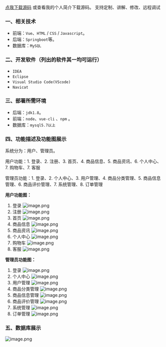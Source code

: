 [点我下载源码](https://www.oneprosol.com/detail/451725d8dd834850b0759a2e5f92b2fe)
或查看我的个人简介下载源码。
支持定制、讲解、修改、远程调试
### 一、相关技术
- 前端：`Vue`、`HTML` / `CSS` / `Javascript`。
- 后端：`Springboot`等。
- 数据库：`MySQL`

### 二、开发软件（列出的软件其一均可运行）
- `IDEA`
- `Eclipse`
- `Visual Studio Code(VScode)`
- `Navicat`
### 三、部署所需环境

- 后端：`jdk1.8`。
- 前端：`node`、`vue-cli` 、`npm`  。
- 数据库：`mysql5.7以上`

### 四、功能描述及功能图展示
系统分为：用户、管理员。

用户功能：1. 登录、2. 注册、3. 首页、4. 商品信息、5. 商品资讯、6. 个人中心、7. 购物车、7. 客服

管理员功能：1. 登录、2. 个人中心、3. 用户管理、4. 商品分类管理、5. 商品信息管理、6. 商品评价管理、7. 系统管理、8. 订单管理

**用户功能图：**
1. 登录
![image.png](https://pic.picprosol.com/user_upload/47a0c8c315464e69858d8da56b2d15ba/2024-12-19%2016:12:45_image.png)
2. 注册
![image.png](https://pic.picprosol.com/user_upload/47a0c8c315464e69858d8da56b2d15ba/2024-12-19%2016:13:00_image.png)
3. 首页
![image.png](https://pic.picprosol.com/user_upload/47a0c8c315464e69858d8da56b2d15ba/2024-12-19%2016:13:49_image.png)
4. 商品信息
![image.png](https://pic.picprosol.com/user_upload/47a0c8c315464e69858d8da56b2d15ba/2024-12-19%2016:14:17_image.png)
5. 商品资讯
![image.png](https://pic.picprosol.com/user_upload/47a0c8c315464e69858d8da56b2d15ba/2024-12-19%2016:14:23_image.png)
6. 个人中心
![image.png](https://pic.picprosol.com/user_upload/47a0c8c315464e69858d8da56b2d15ba/2024-12-19%2016:14:44_image.png)
7. 购物车
![image.png](https://pic.picprosol.com/user_upload/47a0c8c315464e69858d8da56b2d15ba/2024-12-19%2016:14:51_image.png)
7. 客服
![image.png](https://pic.picprosol.com/user_upload/47a0c8c315464e69858d8da56b2d15ba/2024-12-19%2016:14:59_image.png)

**管理员功能图：**
1. 登录
![image.png](https://pic.picprosol.com/user_upload/47a0c8c315464e69858d8da56b2d15ba/2024-12-19%2016:15:34_image.png)
2. 个人中心
![image.png](https://pic.picprosol.com/user_upload/47a0c8c315464e69858d8da56b2d15ba/2024-12-19%2016:15:50_image.png)
3. 用户管理
![image.png](https://pic.picprosol.com/user_upload/47a0c8c315464e69858d8da56b2d15ba/2024-12-19%2016:15:56_image.png)
4. 商品分类管理
![image.png](https://pic.picprosol.com/user_upload/47a0c8c315464e69858d8da56b2d15ba/2024-12-19%2016:16:00_image.png)
5. 商品信息管理
![image.png](https://pic.picprosol.com/user_upload/47a0c8c315464e69858d8da56b2d15ba/2024-12-19%2016:16:06_image.png)
6. 商品评价管理
![image.png](https://pic.picprosol.com/user_upload/47a0c8c315464e69858d8da56b2d15ba/2024-12-19%2016:16:13_image.png)
7. 系统管理
![image.png](https://pic.picprosol.com/user_upload/47a0c8c315464e69858d8da56b2d15ba/2024-12-19%2016:16:20_image.png)
8. 订单管理
![image.png](https://pic.picprosol.com/user_upload/47a0c8c315464e69858d8da56b2d15ba/2024-12-19%2016:16:31_image.png)

### 五、数据库展示
![image.png](https://pic.picprosol.com/user_upload/47a0c8c315464e69858d8da56b2d15ba/2024-12-19%2016:17:35_image.png)
